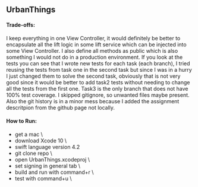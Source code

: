 ## UrbanThings

#### Trade-offs: 
I keep everything in one View Controller, it would definitely be better to encapsulate
all the lift logic in some lift service which can be injected into some View Controller.
I also define all methods as public which is also something I would not do in a 
production environment. If you look at the tests you can see that I wrote new 
tests for each task (each branch), I tried reusing the tests from task one in the second 
task but since I was in a hurry I just changed them to solve the second task, obviously
that is not very good since it would be better to add task2 tests without needing to 
change all the tests from the first one. Task3 is the only branch that does not have 
100% test coverage. I skipped gitignore, so unwanted files maybe 
present. Also the git history is in a minor mess because I added the assignment 
descritpion from the github page not locally. 

#### How to Run:
- get a mac \
- download  Xcode 10 \
- swift language version 4.2
- git clone repo \
- open UrbanThings.xcodeproj \
- set signing in general tab \
- build and run with command+r \
- test with command+u \

